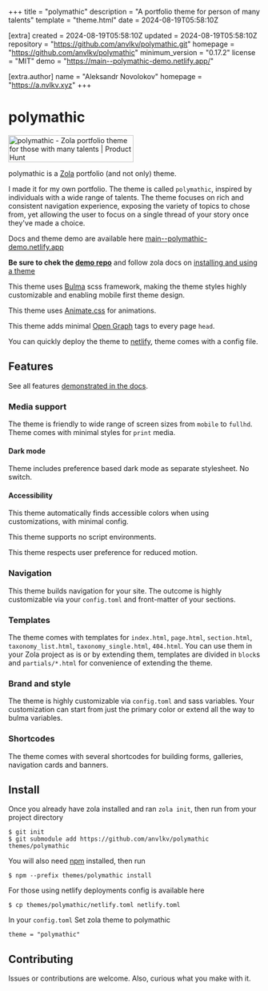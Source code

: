 
+++
title = "polymathic"
description = "A portfolio theme for person of many talents"
template = "theme.html"
date = 2024-08-19T05:58:10Z

[extra]
created = 2024-08-19T05:58:10Z
updated = 2024-08-19T05:58:10Z
repository = "https://github.com/anvlkv/polymathic.git"
homepage = "https://github.com/anvlkv/polymathic"
minimum_version = "0.17.2"
license = "MIT"
demo = "https://main--polymathic-demo.netlify.app/"

[extra.author]
name = "Aleksandr Novolokov"
homepage = "https://a.nvlkv.xyz"
+++        

# polymathic

<a href="https://www.producthunt.com/posts/polymathic?utm_source=badge-featured&utm_medium=badge&utm_souce=badge-polymathic" target="_blank"><img src="https://api.producthunt.com/widgets/embed-image/v1/featured.svg?post_id=422530&theme=light" alt="polymathic - Zola&#0032;portfolio&#0032;theme&#0032;for&#0032;those&#0032;with&#0032;many&#0032;talents | Product Hunt" style="width: 250px; height: 54px;" width="250" height="54" /></a>

polymathic is a [Zola](https://www.getzola.org/) portfolio (and not only) theme. 

I made it for my own portfolio. The theme is called `polymathic`, inspired by individuals with a wide range of talents. The theme focuses on rich and consistent navigation experience, exposing the variety of topics to chose from, yet allowing the user to focus on a single thread of your story once they've made a choice. 

Docs and theme demo are available here [main--polymathic-demo.netlify.app](https://main--polymathic-demo.netlify.app/) 

__Be sure to chek the [demo repo](https://github.com/anvlkv/polymathic-demo/)__ and follow zola docs on [installing and using a theme](https://www.getzola.org/documentation/themes/installing-and-using-themes/#installing-a-theme)

This theme uses [Bulma](https://bulma.io/) scss framework, making the theme styles highly customizable and enabling mobile first theme design.

This theme uses [Animate.css](https://animate.style) for animations.

This theme adds minimal [Open Graph](https://ogp.me/) tags to every page `head`.

You can quickly deploy the theme to [netlify](https://docs.netlify.com/site-deploys/create-deploys/), theme comes with a config file.

## Features

See all features [demonstrated in the docs](https://main--polymathic-demo.netlify.app/features). 

### Media support

The theme is friendly to wide range of screen sizes from `mobile` to `fullhd`. Theme comes with minimal styles for `print` media.

#### Dark mode

Theme includes preference based dark mode as separate stylesheet. No switch.

#### Accessibility

This theme automatically finds accessible colors when using customizations, with minimal config.

This theme supports no script environments.

This theme respects user preference for reduced motion.

### Navigation

This theme builds navigation for your site. The outcome is highly customizable via your `config.toml` and front-matter of your sections.

### Templates

The theme comes with templates for `index.html`, `page.html`, `section.html`, `taxonomy_list.html`, `taxonomy_single.html`, `404.html`. You can use them in your Zola project as is or by extending them, templates are divided in `block`s and `partials/*.html` for convenience of extending the theme.

### Brand and style

The theme is highly customizable via `config.toml` and sass variables. Your customization can start from just the primary color or extend all the way to bulma variables.

### Shortcodes

The theme comes with several shortcodes for building forms, galleries, navigation cards and banners.

## Install

Once you already have zola installed and ran `zola init`, then run from your project directory

    $ git init
    $ git submodule add https://github.com/anvlkv/polymathic themes/polymathic

You will also need [npm](https://docs.npmjs.com/downloading-and-installing-node-js-and-npm) installed, then run

    $ npm --prefix themes/polymathic install

For those using netlify deployments config is available here

    $ cp themes/polymathic/netlify.toml netlify.toml

In your `config.toml` Set zola theme to polymathic

    theme = "polymathic"


## Contributing

Issues or contributions are welcome. Also, curious what you make with it.


        